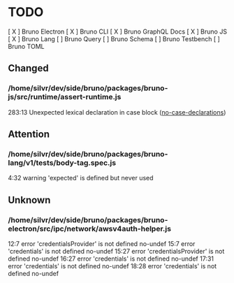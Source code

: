 # TODO

[ X ] Bruno Electron
[ X ] Bruno CLI
[ X ] Bruno GraphQL Docs
[ X ] Bruno JS
[ X ] Bruno Lang
[ ] Bruno Query
[ ] Bruno Schema
[ ] Bruno Testbench
[ ] Bruno TOML

## Changed

### /home/silvr/dev/side/bruno/packages/bruno-js/src/runtime/assert-runtime.js

283:13 Unexpected lexical declaration in case block ([no-case-declarations](https://eslint.org/docs/latest/rules/no-case-declarations))

## Attention

### /home/silvr/dev/side/bruno/packages/bruno-lang/v1/tests/body-tag.spec.js

4:32 warning 'expected' is defined but never used

## Unknown

### /home/silvr/dev/side/bruno/packages/bruno-electron/src/ipc/network/awsv4auth-helper.js

12:7 error 'credentialsProvider' is not defined no-undef
15:7 error 'credentials' is not defined no-undef
15:27 error 'credentialsProvider' is not defined no-undef
16:27 error 'credentials' is not defined no-undef
17:31 error 'credentials' is not defined no-undef
18:28 error 'credentials' is not defined no-undef
